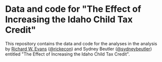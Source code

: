 # Data and code for "The Effect of Increasing the Idaho Child Tax Credit"
This repository contains the data and code for the analyses in the analysis by [Richard W. Evans](https://sites.google.com/site/rickecon) ([@rickecon](https://github.com/rickecon)) and Sydney Beutler ([@sydneybeutler](https://github.com/sydneybeutler)) entitled "The Effect of Increasing the Idaho Child Tax Credit".
